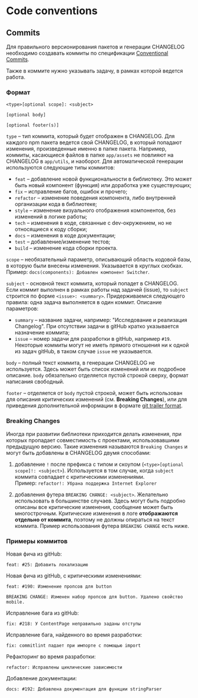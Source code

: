 # Code conventions

## Commits

Для правильного версионирования пакетов и генерации CHANGELOG необходимо создавать коммиты по
спецификации [Conventional Commits](https://www.conventionalcommits.org/en/v1.0.0/).

Также в коммите нужно указывать задачу, в рамках которой ведется работа.

### Формат

```
<type>[optional scope]: <subject>

[optional body]

[optional footer(s)]
```

`type` – тип коммита, который будет отображен в CHANGELOG. Для каждого npm пакета ведется свой CHANGELOG, в который
попадают изменения, произведенные именно в папке пакета. Например, коммиты, касающиеся файлов в папке `app/assets`
не повлияют на CHANGELOG в `app/utils`, и наоборот. Для автоматической генерации используются следующие типы
коммитов:

- `feat` – добавление новой функциональности в библиотеку. Это может быть новый компонент (функция) или
доработка уже существующих;
- `fix` – исправление багов, ошибок и прочего;
- `refactor` – изменение поведения компонента, либо внутренней организации кода в библиотеке;
- `style` – изменение визуального отображения компонентов, без изменений в логике работы;
- `tech` – изменения в коде, связанные с dev-окружением, но не относящиеся к коду сборки;
- `docs` – изменения в коде документации;
- `test` – добавление/изменение тестов;
- `build` – изменение кода сборки проекта.

`scope` – необязательный параметр, описывающий область кодовой базы, в которую были внесены изменения. Указывается в
круглых скобках.
Пример: `docs(components): Добавлен компонент Switcher`.

`subject` - основной текст коммита, который попадет в CHANGELOG. Если коммит выполнен в рамках работы над задачей (issue),
то `subject` строится по форме `<issue>: <summary>`. Придерживаемся следующего правила: одна задача выполняется в один
коммит. Описание параметров:

- `summary` – название задачи, например: "Исследование и реализация Changelog". При отсутствии задачи в gitHub
кратко указывается назначение коммита;
- `issue` – номер задачи для разработки в gitHub, например `#19`. Некоторые коммиты могут не иметь прямого
  отношения ни к одной из задач gitHub, в таком случае `issue` не указывается.

`body` – полный текст коммита, в генерации CHANGELOG не используется. Здесь может быть список изменений или их подробное
описание. `body` обязательно отделяется пустой строкой сверху, формат написания свободный.

`footer` – отделяется от `body` пустой строкой, может быть использован для описания критических изменений
(см. __Breaking Changes__), или для приведения дополнительной информации в
формате [git trailer format](https://git-scm.com/docs/git-interpret-trailers).

### Breaking Changes

Иногда при развитии библиотеки приходится делать изменения, при которых пропадает совместимость с проектами,
использовавшими предыдущую версию. Такие изменения называются `Breaking Changes` и могут быть добавлены в CHANGELOG
двумя способами:

1) добавление `!` после префикса с типом и скоупом (`<type>[optional scope]!: <subject>`). Используется в том случае,
   когда `subject` коммита совпадает с критическими изменениями.  
   Пример: `refactor!: Убрана поддержка Internet Explorer`


2) добавления футера `BREAKING CHANGE: <subject>`. Желательно использовать в большинстве случаев. Здесь могут
   быть подробно описаны все критические изменения, сообщение может быть многострочным. Критические изменения в логе
__отображаются отдельно от коммита__, поэтому не должны опираться на текст коммита. Пример использования футера
`BREAKING CHANGE` есть ниже.

### Примеры коммитов

Новая фича из gitHub:
```
feat: #25: Добавить локализацию
```

Новая фича из gitHub, с критическими изменениями:
```
feat: #190: Изменение пропсов для button

BREAKING CHANGE: Изменен набор пропсов для button. Удалено свойство mobile.  
```

Исправление бага из gitHub:
```
fix: #218: У ContentPage неправильно заданы отступы
```

Исправление бага, найденного во время разработки:
```
fix: commitlint падает при импорте с помощью import
```

Рефакторинг во время разработки:
```
refactor: Исправлены циклические зависимости
```

Добавление документации:
```
docs: #192: Добавлена документация для функции stringParser
```
